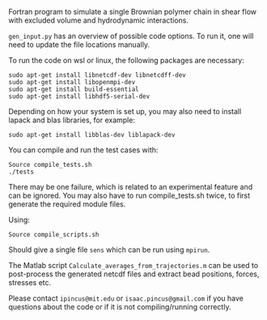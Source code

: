 Fortran program to simulate a single Brownian polymer chain in shear flow with excluded volume and hydrodynamic interactions.

```gen_input.py``` has an overview of possible code options. To run it, one will need to update the file locations manually.

To run the code on wsl or linux, the following packages are necessary:

```
sudo apt-get install libnetcdf-dev libnetcdff-dev
sudo apt-get install libopenmpi-dev
sudo apt-get install build-essential
sudo apt-get install libhdf5-serial-dev
```

Depending on how your system is set up, you may also need to install lapack and blas libraries, for example:
```
sudo apt-get install libblas-dev liblapack-dev
```

You can compile and run the test cases with:
```
Source compile_tests.sh
./tests
```

There may be one failure, which is related to an experimental feature and can be ignored. You may also have to run compile_tests.sh twice, to first generate the required module files.

Using:
```
Source compile_scripts.sh
```

Should give a single file ```sens``` which can be run using ```mpirun```.

The Matlab script ```Calculate_averages_from_trajectories.m``` can be used to post-process the generated netcdf files and extract bead positions, forces, stresses etc.

Please contact ```ipincus@mit.edu``` or ```isaac.pincus@gmail.com``` if you have questions about the code or if it is not compiling/running correctly.


